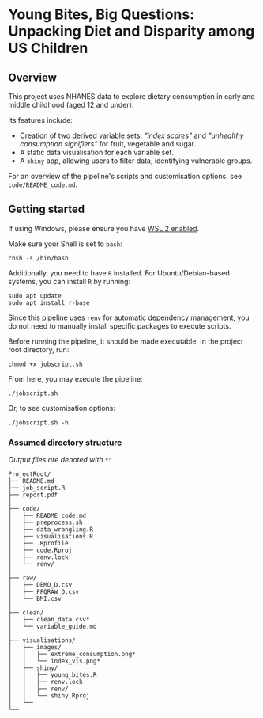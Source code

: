 # Young Bites, Big Questions: Unpacking Diet and Disparity among US Children

## Overview
This project uses NHANES data to explore dietary consumption in early and middle childhood (aged 12 and under).

Its features include:
* Creation of two derived variable sets: _"index scores"_ and _"unhealthy consumption signifiers"_ for fruit, vegetable and sugar.
* A static data visualisation for each variable set.
* A `shiny` app, allowing users to filter data, identifying vulnerable groups.

For an overview of the pipeline's scripts and customisation options, see `code/README_code.md`.


## Getting started

If using Windows, please ensure you have [WSL 2 enabled](https://learn.microsoft.com/en-us/windows/wsl/install). 

Make sure your Shell is set to `bash`:
```
chsh -s /bin/bash
```

Additionally, you need to have `R` installed. For Ubuntu/Debian-based systems, you can install `R` by running:
```
sudo apt update
sudo apt install r-base
```
Since this pipeline uses `renv` for automatic dependency management, you do not need to manually install specific packages to execute scripts. 

Before running the pipeline, it should be made executable. In the project root directory, run:
```
chmod +x jobscript.sh
```
From here, you may execute the pipeline:
```
./jobscript.sh
```
Or, to see customisation options:
```
./jobscript.sh -h
```

### Assumed directory structure

*Output files are denoted with `*`*:

```
ProjectRoot/
├── README.md
├── job_script.R
├── report.pdf
│
├── code/
│   ├── README_code.md
│   ├── preprocess.sh
│   ├── data_wrangling.R
│   ├── visualisations.R
│   ├── .Rprofile
│   ├── code.Rproj
│   ├── renv.lock
│   └── renv/
│
├── raw/
│   ├── DEMO_D.csv
│   ├── FFQRAW_D.csv
│   └── BMI.csv
│
├── clean/
│   ├── clean_data.csv*
│   └── variable_guide.md
│
├── visualisations/
│   ├── images/
│   │   ├── extreme_consumption.png*
│   │   └── index_vis.png*
│   ├── shiny/
│   │   ├── young.bites.R
│   │   ├── renv.lock
│   │   ├── renv/
│   │   └── shiny.Rproj
│   └── 
└── 